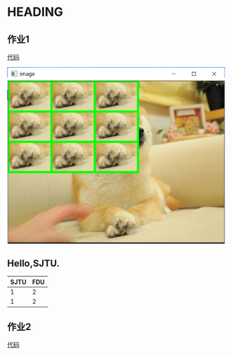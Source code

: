 # HEADING

## 作业1

[代码](assignment1.py)

![效果图](assignment1.png)

## Hello,SJTU.

|  SJTU   | FDU  |
|  ----  | ----  |
| 1  | 2 |
| 1  | 2 |

## 作业2
[代码](assignment2.py)

